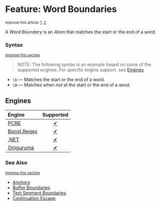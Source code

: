 # Feature: Word Boundaries
<sup>Improve this article: [1](https://github.com/rbuckton/regexp-features/edit/main/src/features/anchors-and-boundaries/word-boundaries.yml), [2](https://github.com/rbuckton/regexp-features/edit/main/src/features/anchors-and-boundaries/word-boundaries.description.md)</sup>

<!--
'Word Boundaries' sources:
  - [](../../src/features/anchors-and-boundaries/word-boundaries.yml)
  - [](../../src/features/anchors-and-boundaries/word-boundaries.description.md)
-->


<!--
'name' sources:
  - [](../../src/features/anchors-and-boundaries/word-boundaries.yml)
-->


<!--
'description' sources:
  - [](../../src/features/anchors-and-boundaries/word-boundaries.description.md)
-->

A <dfn>Word Boundary</dfn> is an *Atom* that matches the start or the end of a word.

### Syntax
<sup>[Improve this section](https://github.com/rbuckton/regexp-features/edit/main/src/features/anchors-and-boundaries/word-boundaries.syntax.md)</sup>

<!--
'syntax' sources:
  - [](../../src/features/anchors-and-boundaries/word-boundaries.syntax.md)
-->


> NOTE: The following syntax is an example based on some of the supported engines. For specific engine support, see [Engines](#engines).

- `\b` &mdash; Matches the start or the end of a word.
- `\B` &mdash; Matches when *not* at the start or the end of a word.

## Engines

| Engine | Supported |
|:-------|:---------:|
| [PCRE](../engines/pcre.md) | [✔](engines/pcre.md#feature-word-boundaries) |
| [Boost.Regex](../engines/boost.regex.md) | [✔](engines/boost.regex.md#feature-word-boundaries) |
| [.NET](../engines/dotnet.md) | [✔](engines/dotnet.md#feature-word-boundaries) |
| [Oniguruma](../engines/oniguruma.md) | [✔](engines/oniguruma.md#feature-word-boundaries) |

### See Also

<sup>[Improve this section](https://github.com/rbuckton/regexp-features/edit/main/src/features/anchors-and-boundaries/word-boundaries.yml)</sup>

<!--
'see_also' sources:
  - [](../../src/features/anchors-and-boundaries/word-boundaries.yml)
-->

- [Anchors]
- [Buffer Boundaries]
- [Text Segment Boundaries]
- [Continuation Escape]

[Anchors]: ./anchors.md
[Buffer Boundaries]: ./buffer-boundaries.md
[Word Boundaries]: ./word-boundaries.md
[Text Segment Boundaries]: ./text-segment-boundaries.md
[Continuation Escape]: ./continuation-escape.md
[Alternatives]: ./alternatives.md
[Wildcard]: ./wildcard.md
[Character Classes]: ./character-classes.md
[Posix Character Classes]: ./posix-character-classes.md
[Negated Posix Character Classes]: ./negated-posix-character-classes.md
[Collating Elements]: ./collating-elements.md
[Equivalence Classes]: ./equivalence-classes.md
[Character Class Escapes]: ./character-class-escapes.md
[Line Endings Escape]: ./line-endings-escape.md
[Character Property Escapes]: ./character-property-escapes.md
[Character Class Nested Set]: ./character-class-nested-set.md
[Character Class Intersection]: ./character-class-intersection.md
[Character Class Subtraction]: ./character-class-subtraction.md
[Quoted Characters]: ./quoted-characters.md
[Quantifiers]: ./quantifiers.md
[Lazy Quantifiers]: ./lazy-quantifiers.md
[Possessive Quantifiers]: ./possessive-quantifiers.md
[Capturing Groups]: ./capturing-groups.md
[Named Capturing Groups]: ./named-capturing-groups.md
[Non-Capturing Groups]: ./non-capturing-groups.md
[Backreferences]: ./backreferences.md
[Comments]: ./comments.md
[Line Comments]: ./line-comments.md
[Modifiers]: ./modifiers.md
[Branch Reset]: ./branch-reset.md
[Lookahead]: ./lookahead.md
[Lookbehind]: ./lookbehind.md
[Non-Backtracking Expressions]: ./non-backtracking-expressions.md
[Recursion]: ./recursion.md
[Conditional Expressions]: ./conditional-expressions.md
[Subroutines]: ./subroutines.md
[Callouts]: ./callouts.md
[Flags]: ./flags.md

[article:Anchors]: ./anchors.md
[article:Buffer Boundaries]: ./buffer-boundaries.md
[article:Word Boundaries]: ./word-boundaries.md
[article:Text Segment Boundaries]: ./text-segment-boundaries.md
[article:Continuation Escape]: ./continuation-escape.md
[article:Alternatives]: ./alternatives.md
[article:Wildcard]: ./wildcard.md
[article:Character Classes]: ./character-classes.md
[article:Posix Character Classes]: ./posix-character-classes.md
[article:Negated Posix Character Classes]: ./negated-posix-character-classes.md
[article:Collating Elements]: ./collating-elements.md
[article:Equivalence Classes]: ./equivalence-classes.md
[article:Character Class Escapes]: ./character-class-escapes.md
[article:Line Endings Escape]: ./line-endings-escape.md
[article:Character Property Escapes]: ./character-property-escapes.md
[article:Character Class Nested Set]: ./character-class-nested-set.md
[article:Character Class Intersection]: ./character-class-intersection.md
[article:Character Class Subtraction]: ./character-class-subtraction.md
[article:Quoted Characters]: ./quoted-characters.md
[article:Quantifiers]: ./quantifiers.md
[article:Lazy Quantifiers]: ./lazy-quantifiers.md
[article:Possessive Quantifiers]: ./possessive-quantifiers.md
[article:Capturing Groups]: ./capturing-groups.md
[article:Named Capturing Groups]: ./named-capturing-groups.md
[article:Non-Capturing Groups]: ./non-capturing-groups.md
[article:Backreferences]: ./backreferences.md
[article:Comments]: ./comments.md
[article:Line Comments]: ./line-comments.md
[article:Modifiers]: ./modifiers.md
[article:Branch Reset]: ./branch-reset.md
[article:Lookahead]: ./lookahead.md
[article:Lookbehind]: ./lookbehind.md
[article:Non-Backtracking Expressions]: ./non-backtracking-expressions.md
[article:Recursion]: ./recursion.md
[article:Conditional Expressions]: ./conditional-expressions.md
[article:Subroutines]: ./subroutines.md
[article:Callouts]: ./callouts.md
[article:Flags]: ./flags.md